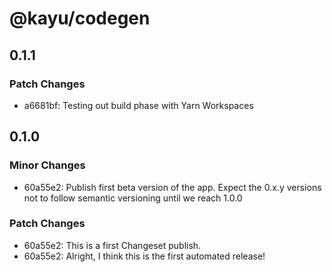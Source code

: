 # @kayu/codegen

## 0.1.1

### Patch Changes

- a6681bf: Testing out build phase with Yarn Workspaces

## 0.1.0

### Minor Changes

- 60a55e2: Publish first beta version of the app. Expect the 0.x.y versions not to follow semantic versioning until we reach 1.0.0

### Patch Changes

- 60a55e2: This is a first Changeset publish.
- 60a55e2: Alright, I think this is the first automated release!
